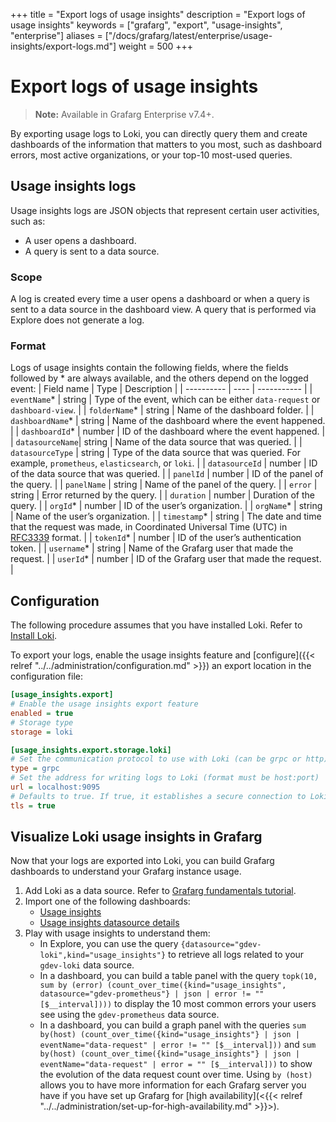 +++
title = "Export logs of usage insights"
description = "Export logs of usage insights"
keywords = ["grafarg", "export", "usage-insights", "enterprise"]
aliases = ["/docs/grafarg/latest/enterprise/usage-insights/export-logs.md"]
weight = 500
+++

# Export logs of usage insights

> **Note:** Available in Grafarg Enterprise v7.4+.

By exporting usage logs to Loki, you can directly query them and create dashboards of the information that matters to you most, such as dashboard errors, most active organizations, or your top-10 most-used queries.

## Usage insights logs

Usage insights logs are JSON objects that represent certain user activities, such as:
- A user opens a dashboard.
- A query is sent to a data source.

### Scope

A log is created every time a user opens a dashboard or when a query is sent to a data source in the dashboard view. A query that is performed via Explore does not generate a log.

### Format
Logs of usage insights contain the following fields, where the fields followed by * are always available, and the others depend on the logged event:
| Field name | Type | Description |
| ---------- | ---- | ----------- |
| `eventName`\* | string | Type of the event, which can be either `data-request` or `dashboard-view`. |
| `folderName`\* | string | Name of the dashboard folder. |
| `dashboardName`\* | string | Name of the dashboard where the event happened. |
| `dashboardId`\* | number | ID of the dashboard where the event happened. |
| `datasourceName`| string | Name of the data source that was queried. |
| `datasourceType` | string | Type of the data source that was queried. For example, `prometheus`, `elasticsearch`, or `loki`. |
| `datasourceId` | number | ID of the data source that was queried. |
| `panelId` | number | ID of the panel of the query. |
| `panelName` | string | Name of the panel of the query. |
| `error` | string | Error returned by the query. |
| `duration` | number | Duration of the query. |
| `orgId`\* | number | ID of the user’s organization. |
| `orgName`\* | string | Name of the user’s organization. |
| `timestamp`\* | string | The date and time that the request was made, in Coordinated Universal Time (UTC) in [RFC3339](https://tools.ietf.org/html/rfc3339#section-5.6) format. |
| `tokenId`\* | number | ID of the user’s authentication token. |
| `username`\* | string | Name of the Grafarg user that made the request. |
| `userId`\* | number | ID of the Grafarg user that made the request. |

## Configuration

The following procedure assumes that you have installed Loki. Refer to [Install Loki](/docs/loki/latest/installation/).

To export your logs, enable the usage insights feature and [configure]({{< relref "../../administration/configuration.md" >}}) an export location in the configuration file:

```ini
[usage_insights.export]
# Enable the usage insights export feature
enabled = true
# Storage type
storage = loki

[usage_insights.export.storage.loki]
# Set the communication protocol to use with Loki (can be grpc or http)
type = grpc
# Set the address for writing logs to Loki (format must be host:port)
url = localhost:9095
# Defaults to true. If true, it establishes a secure connection to Loki
tls = true
```

## Visualize Loki usage insights in Grafarg

Now that your logs are exported into Loki, you can build Grafarg dashboards to understand your Grafarg instance usage.
1. Add Loki as a data source. Refer to [Grafarg fundamentals tutorial](/tutorials/grafarg-fundamentals/#6).
1. Import one of the following dashboards:
    * [Usage insights](/grafarg/dashboards/13785)
    * [Usage insights datasource details](/grafarg/dashboards/13786)
1. Play with usage insights to understand them:
    * In Explore, you can use the query `{datasource="gdev-loki",kind="usage_insights"}` to retrieve all logs related to your `gdev-loki` data source.
    * In a dashboard, you can build a table panel with the query `topk(10, sum by (error) (count_over_time({kind="usage_insights", datasource="gdev-prometheus"} | json | error != "" [$__interval])))` to display the 10 most common errors your users see using the `gdev-prometheus` data source.
    * In a dashboard, you can build a graph panel with the queries `sum by(host) (count_over_time({kind="usage_insights"} | json | eventName="data-request" | error != "" [$__interval]))` and `sum by(host) (count_over_time({kind="usage_insights"} | json | eventName="data-request" | error = "" [$__interval]))` to show the evolution of the data request count over time. Using `by (host)` allows you to have more information for each Grafarg server you have if you have set up Grafarg for [high availability](<{{< relref "../../administration/set-up-for-high-availability.md" >}}>). 
